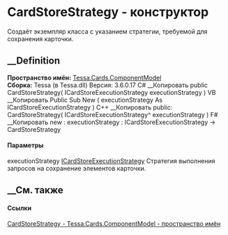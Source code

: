 # CardStoreStrategy - конструктор
Создаёт экземпляр класса с указанием стратегии, требуемой для сохранения
карточки.
## __Definition
 **Пространство имён:**
[Tessa.Cards.ComponentModel](N_Tessa_Cards_ComponentModel.htm)  
 **Сборка:** Tessa (в Tessa.dll) Версия: 3.6.0.17
C# __Копировать
     public CardStoreStrategy(
    	ICardStoreExecutionStrategy executionStrategy
    )
VB __Копировать
     Public Sub New ( 
    	executionStrategy As ICardStoreExecutionStrategy
    )
C++ __Копировать
     public:
    CardStoreStrategy(
    	ICardStoreExecutionStrategy^ executionStrategy
    )
F# __Копировать
     new : 
            executionStrategy : ICardStoreExecutionStrategy -> CardStoreStrategy
#### Параметры
executionStrategy
[ICardStoreExecutionStrategy](T_Tessa_Cards_ComponentModel_ICardStoreExecutionStrategy.htm)
     Стратегия выполнения запросов на сохранение элементов карточки. 
## __См. также
#### Ссылки
[CardStoreStrategy - ](T_Tessa_Cards_ComponentModel_CardStoreStrategy.htm)
[Tessa.Cards.ComponentModel - пространство
имён](N_Tessa_Cards_ComponentModel.htm)
